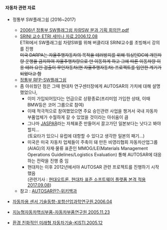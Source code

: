 #### 자동차 관련 자료

- 정통부 SW플래그쉽 (2016~2017)
  - [2006년 정통부 SW플래그쉽 차량SW 분과 기획 회의안.pdf](./SW플래그쉽차량SW분과기획회의안_20061128.pdf)
  - [SRINI 교수 ETRI 세미나 자료.2006.12.08](./latest_dsn_srini_dec06.pdf)   
    ETRI에서 SW플래그쉽 차량SW를 위해 버클리대 SRINI교수를 초빙해서 강의를 진행  
    ~~미국 DARPA는 자율주행자동차의 목적을 테러방지를 위해 워싱턴DC에 개인차량 운행을 금지하여 자율주행차량으로 만 이동하게 하고 그에 따른 이동차량 이용 테러 요인 검출이 무인자동차(현 자율주행자동차) 프로젝트를 입안한 계기가 되었다고 함~~  
  - [정통부 RFP-SW플래그쉽](./인터넷공시용RFP(SWflagship).pdf)
  - 좀 아쉬웠던 점은 그때 현대차 연구센터장에게 AUTOSAR의 가치에 대해 설명했었으나,   
    - 이미 가입되어있다는 언급으로 상황종료(프리미엄 가입한 상태, 이때 BMW등은 코어 그룹으로 참여)  
    - 이때 적극적으로 참여했었으면 주요 승인관련 사업을 챙겨서 국내 자동차 부품업체가 수월하게 갈 수 있었을 것이라는 아쉬움이 큼   
    - 그나마 [JASPAR](https://www.jaspar.jp/en)라는 자체표준 만들어서 끌고가던 일본보다는 낫다고 봐야 할지...   
      (토요타가 있으니 유럽에 대항할 수 있다고 생각한 일본의 패기...)    
    - 미국은 미국 자동차 업체들이 주축이 돼 만든 비영리협회 자동차산업그룹(AIAG)의 자재·물류 표준인 MMOG/LE(Materials Management Operations Guidelines/Logistics Evaluation) 통해 AUTOSAR에 대응하는 전략을 진행 중 임  
    - 현대차는 이후 2012년에서야 AUTOSAR 관련 프로젝트를 진행하기 시작했음  
      (관련기사 : [현대오트론, 현대차 표준 소프트웨어 플랫폼 본격 적용 2017.09.08](http://it.chosun.com/site/data/html_dir/2015/08/13/2015081385006.html))  
  - 참고 : [AUTOSAR란?-위키백과](https://ko.wikipedia.org/wiki/AUTOSAR)

- [자동차용 센서 기술동향-포항산업과학연구원.2006.04](./자동차용%20센서%20기술동향-포항산업과학연구원.2006.04.pdf)  
- [지능형자동차핵심부품-자동차부품연구원 2005.11.23](./지능형자동차핵심부품-자동차부품연구원%202005.11.23.pdf)  
- [환경 친화적인 미래형 자동차기술-KISTI.2005.12](./환경%20친화적인%20미래형%20자동차기술-KISTI.2005.12.pdf)  
